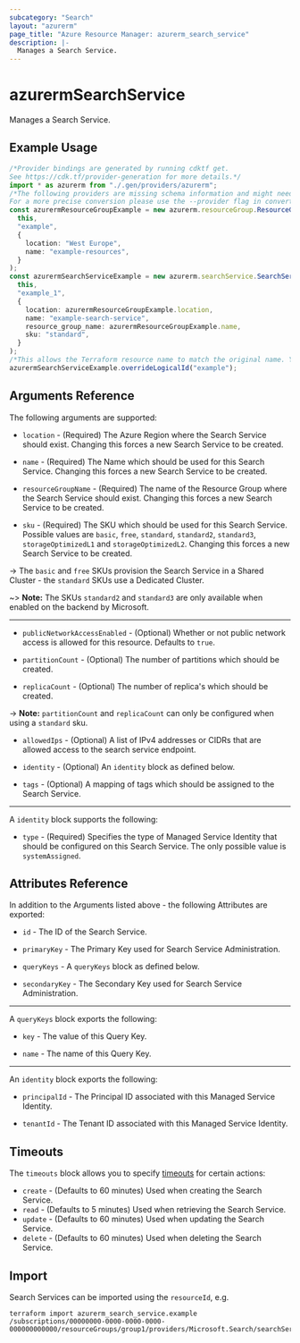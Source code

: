 ```yaml
---
subcategory: "Search"
layout: "azurerm"
page_title: "Azure Resource Manager: azurerm_search_service"
description: |-
  Manages a Search Service.
---
```


# azurermSearchService

Manages a Search Service.

## Example Usage

```typescript
/*Provider bindings are generated by running cdktf get.
See https://cdk.tf/provider-generation for more details.*/
import * as azurerm from "./.gen/providers/azurerm";
/*The following providers are missing schema information and might need manual adjustments to synthesize correctly: azurerm.
For a more precise conversion please use the --provider flag in convert.*/
const azurermResourceGroupExample = new azurerm.resourceGroup.ResourceGroup(
  this,
  "example",
  {
    location: "West Europe",
    name: "example-resources",
  }
);
const azurermSearchServiceExample = new azurerm.searchService.SearchService(
  this,
  "example_1",
  {
    location: azurermResourceGroupExample.location,
    name: "example-search-service",
    resource_group_name: azurermResourceGroupExample.name,
    sku: "standard",
  }
);
/*This allows the Terraform resource name to match the original name. You can remove the call if you don't need them to match.*/
azurermSearchServiceExample.overrideLogicalId("example");

```

## Arguments Reference

The following arguments are supported:

*   `location` - (Required) The Azure Region where the Search Service should exist. Changing this forces a new Search Service to be created.

*   `name` - (Required) The Name which should be used for this Search Service. Changing this forces a new Search Service to be created.

*   `resourceGroupName` - (Required) The name of the Resource Group where the Search Service should exist. Changing this forces a new Search Service to be created.

*   `sku` - (Required) The SKU which should be used for this Search Service. Possible values are `basic`, `free`, `standard`, `standard2`, `standard3`, `storageOptimizedL1` and `storageOptimizedL2`. Changing this forces a new Search Service to be created.

\-> The `basic` and `free` SKUs provision the Search Service in a Shared Cluster - the `standard` SKUs use a Dedicated Cluster.

\~> **Note:** The SKUs `standard2` and `standard3` are only available when enabled on the backend by Microsoft.

***

*   `publicNetworkAccessEnabled` - (Optional) Whether or not public network access is allowed for this resource. Defaults to `true`.

*   `partitionCount` - (Optional) The number of partitions which should be created.

*   `replicaCount` - (Optional) The number of replica's which should be created.

\-> **Note:** `partitionCount` and `replicaCount` can only be configured when using a `standard` sku.

*   `allowedIps` - (Optional) A list of IPv4 addresses or CIDRs that are allowed access to the search service endpoint.

*   `identity` - (Optional) An `identity` block as defined below.

*   `tags` - (Optional) A mapping of tags which should be assigned to the Search Service.

***

A `identity` block supports the following:

* `type` - (Required) Specifies the type of Managed Service Identity that should be configured on this Search Service. The only possible value is `systemAssigned`.

## Attributes Reference

In addition to the Arguments listed above - the following Attributes are exported:

*   `id` - The ID of the Search Service.

*   `primaryKey` - The Primary Key used for Search Service Administration.

*   `queryKeys` - A `queryKeys` block as defined below.

*   `secondaryKey` - The Secondary Key used for Search Service Administration.

***

A `queryKeys` block exports the following:

*   `key` - The value of this Query Key.

*   `name` - The name of this Query Key.

***

An `identity` block exports the following:

*   `principalId` - The Principal ID associated with this Managed Service Identity.

*   `tenantId` - The Tenant ID associated with this Managed Service Identity.

## Timeouts

The `timeouts` block allows you to specify [timeouts](https://www.terraform.io/language/resources/syntax#operation-timeouts) for certain actions:

* `create` - (Defaults to 60 minutes) Used when creating the Search Service.
* `read` - (Defaults to 5 minutes) Used when retrieving the Search Service.
* `update` - (Defaults to 60 minutes) Used when updating the Search Service.
* `delete` - (Defaults to 60 minutes) Used when deleting the Search Service.

## Import

Search Services can be imported using the `resourceId`, e.g.

```console
terraform import azurerm_search_service.example /subscriptions/00000000-0000-0000-0000-000000000000/resourceGroups/group1/providers/Microsoft.Search/searchServices/service1
```
